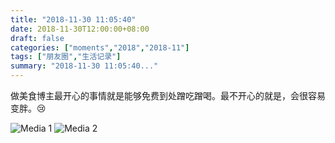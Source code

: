 ```yaml
---
title: "2018-11-30 11:05:40"
date: 2018-11-30T12:00:00+08:00
draft: false
categories: ["moments","2018","2018-11"]
tags: ["朋友圈","生活记录"]
summary: "2018-11-30 11:05:40..."
---
```


做美食博主最开心的事情就是能够免费到处蹭吃蹭喝。最不开心的就是，会很容易变胖。😢

![Media 1](/Moments/photos/2018-11-30/201811301105400.jpg)
![Media 2](/Moments/photos/2018-11-30/201811301105401.jpg)

